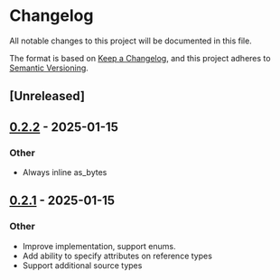 # Changelog

All notable changes to this project will be documented in this file.

The format is based on [Keep a Changelog](https://keepachangelog.com/en/1.0.0/),
and this project adheres to [Semantic Versioning](https://semver.org/spec/v2.0.0.html).

## [Unreleased]

## [0.2.2](https://github.com/frankmcsherry/columnar/compare/columnar_derive-v0.2.1...columnar_derive-v0.2.2) - 2025-01-15

### Other

- Always inline as_bytes

## [0.2.1](https://github.com/frankmcsherry/columnar/compare/columnar_derive-v0.2.0...columnar_derive-v0.2.1) - 2025-01-15

### Other

- Improve implementation, support enums.
- Add ability to specify attributes on reference types
- Support additional source types
